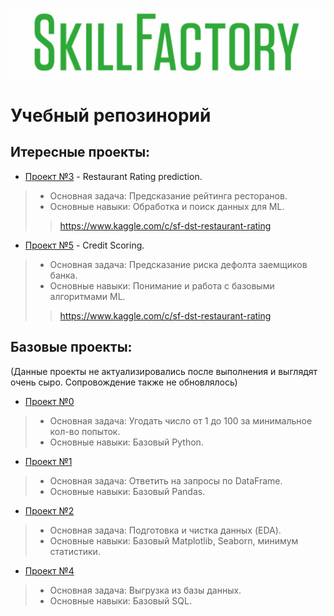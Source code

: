 ![Title PNG "SkillFactory"](https://github.com/blinnikov-ae/skillfactory_rds/blob/master/skillfactory_logo.png)
# Учебный репозинорий

## Итересные проекты:

- [Проект №3](module_3) - Restaurant Rating prediction.
>* Основная задача: Предсказание рейтинга ресторанов.
>* Основные навыки: Обработка и поиск данных для ML.
>> https://www.kaggle.com/c/sf-dst-restaurant-rating

- [Проект №5](module_5) - Credit Scoring.
>* Основная задача: Предсказание риска дефолта заемщиков банка.
>* Основные навыки: Понимание и работа с базовыми алгоритмами ML.
>> https://www.kaggle.com/c/sf-dst-restaurant-rating

## Базовые проекты:

(Данные проекты не актуализировались после выполнения и выглядят очень сыро. Сопровождение также не обновлялось)

- [Проект №0](module_0)
>* Основная задача: Угодать число от 1 до 100 за минимальное кол-во попыток.
>* Основные навыки: Базовый Python.

- [Проект №1](module_1)
>* Основная задача: Ответить на запросы по DataFrame.
>* Основные навыки: Базовый Pandas.

- [Проект №2](module_2)
>* Основная задача: Подготовка и чистка данных (EDA).
>* Основные навыки: Базовый Matplotlib, Seaborn, минимум статистики.

- [Проект №4](module_4)
>* Основная задача: Выгрузка из базы данных.
>* Основные навыки: Базовый SQL.